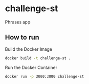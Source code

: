 # challenge-st
Phrases app

## How to run

Build the Docker Image
```bash
docker build -t challenge-st .
```

Run the Docker Container
```bash
docker run -p 3000:3000 challenge-st
```
